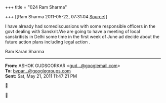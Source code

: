 +++
title = "024 Ram Sharma"

+++
[[Ram Sharma	2011-05-22, 07:31:04 [Source](https://groups.google.com/g/bvparishat/c/xw9RIghQPcU)]]



I have already had somediscussions with some responsible officers in the govt dealing with Sanskrit.We are going to have a meeting of local
sanskritists in Delhi some time in the first week of June ad decide about the future action plans including legal action .

   Ram Karan Sharma

  

------------------------------------------------------------------------

**From:** ASHOK GUDSOORKAR \<[gud...@googlemail.com]()\>  
**To:** [bvpar...@googlegroups.com]()  
**Sent:** Sat, May 21, 2011 11:47:21 PM





